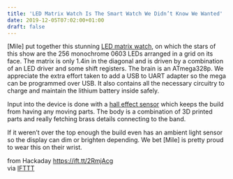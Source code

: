 ```yaml
---
title: 'LED Matrix Watch Is The Smart Watch We Didn’t Know We Wanted'
date: 2019-12-05T07:02:00+01:00
draft: false
---
```


\[Mile\] put together this stunning [LED matrix watch](https://hackaday.io/project/20840-led-matrix-watch), on which the stars of this show are the 256 monochrome 0603 LEDs arranged in a grid on its face. The matrix is only 1.4in in the diagonal and is driven by a combination of an LED driver and some shift registers. The brain is an ATmega328p. We appreciate the extra effort taken to add a USB to UART adapter so the mega can be programmed over USB. It also contains all the necessary circuitry to charge and maintain the lithium battery inside safely.

Input into the device is done with a [hall effect sensor](https://hackaday.com/2018/02/15/high-speed-imaging-of-magnetic-fields/) which keeps the build from having any moving parts. The body is a combination of 3D printed parts and really fetching brass details connecting to the band.

If it weren’t over the top enough the build even has an ambient light sensor so the display can dim or brighten depending. We bet \[Mile\] is pretty proud to wear this on their wrist.

  
  
from Hackaday https://ift.tt/2RmjAcg  
via [IFTTT](https://ifttt.com/?ref=da&site=blogger)